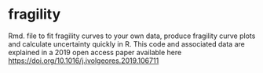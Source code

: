# fragility
Rmd. file to fit fragility curves to your own data, produce fragility curve plots and calculate uncertainty quickly in R. This code and associated data are explained in a 2019 open access paper available here https://doi.org/10.1016/j.jvolgeores.2019.106711
